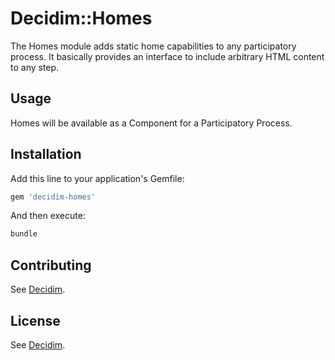 # Decidim::Homes

The Homes module adds static home capabilities to any participatory process. It basically provides an interface to include arbitrary HTML content to any step.

## Usage

Homes will be available as a Component for a Participatory Process.

## Installation

Add this line to your application's Gemfile:

```ruby
gem 'decidim-homes'
```

And then execute:

```bash
bundle
```

## Contributing

See [Decidim](https://github.com/decidim/decidim).

## License

See [Decidim](https://github.com/decidim/decidim).
